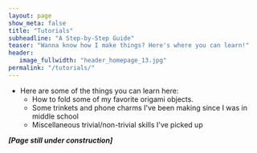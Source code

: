 ```yaml
---
layout: page
show_meta: false
title: "Tutorials"
subheadline: "A Step-by-Step Guide"
teaser: "Wanna know how I make things? Here's where you can learn!"
header:
   image_fullwidth: "header_homepage_13.jpg"
permalink: "/tutorials/"
---
```

* Here are some of the things you can learn here:
  * How to fold some of my favorite origami objects.
  * Some trinkets and phone charms I've been making since I was in middle school
  * Miscellaneous trivial/non-trivial skills I've picked up


**_[Page still under construction]_**

